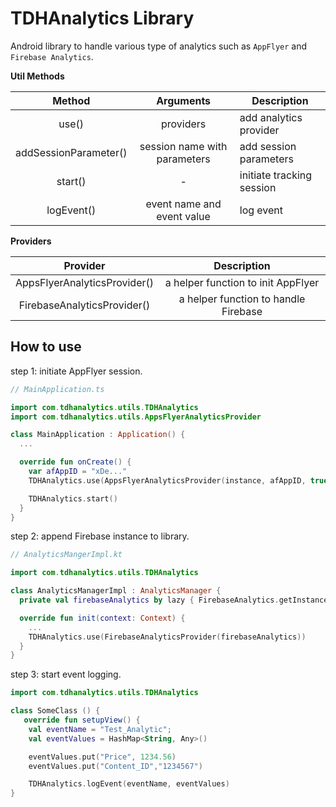 # TDHAnalytics Library

Android library to handle various type of analytics such as `AppFlyer` and `Firebase Analytics`.

**Util Methods**

|Method|Arguments|Description|
|:---:|:---:|---|
|use()|providers|add analytics provider|
|addSessionParameter()|session name with parameters|add session parameters|
|start()|-|initiate tracking session|
|logEvent()|event name and event value|log event|

**Providers**

|Provider|Description|
|:------:|:---------:|
|AppsFlyerAnalyticsProvider()|a helper function to init AppFlyer|
|FirebaseAnalyticsProvider()|a helper function to handle Firebase|


How to use
----

step 1: initiate AppFlyer session.

```kt
// MainApplication.ts

import com.tdhanalytics.utils.TDHAnalytics
import com.tdhanalytics.utils.AppsFlyerAnalyticsProvider

class MainApplication : Application() {
  ...

  override fun onCreate() {
    var afAppID = "xDe..."
    TDHAnalytics.use(AppsFlyerAnalyticsProvider(instance, afAppID, true))

    TDHAnalytics.start()
  }
}

```

step 2: append Firebase instance to library.

```kt
// AnalyticsMangerImpl.kt

import com.tdhanalytics.utils.TDHAnalytics

class AnalyticsManagerImpl : AnalyticsManager {
  private val firebaseAnalytics by lazy { FirebaseAnalytics.getInstance(context) }

  override fun init(context: Context) {
    ...
    TDHAnalytics.use(FirebaseAnalyticsProvider(firebaseAnalytics))
  }
}
```

step 3: start event logging.

```kt
import com.tdhanalytics.utils.TDHAnalytics

class SomeClass () {
   override fun setupView() {
    val eventName = "Test_Analytic";
    val eventValues = HashMap<String, Any>()

    eventValues.put("Price", 1234.56)
    eventValues.put("Content_ID","1234567")

    TDHAnalytics.logEvent(eventName, eventValues)
}
```

